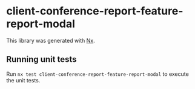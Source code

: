 # client-conference-report-feature-report-modal

This library was generated with [Nx](https://nx.dev).

## Running unit tests

Run `nx test client-conference-report-feature-report-modal` to execute the unit tests.
